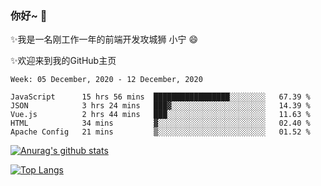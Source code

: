 ### 你好~  👋

✨我是一名刚工作一年的前端开发攻城狮 小宁 😄

✨欢迎来到我的GitHub主页
<!--
**7148505/7148505** is a ✨ _special_ ✨ repository because its `README.md` (this file) appears on your GitHub profile.

Here are some ideas to get you started:

- 🔭 I’m currently working on ...
- 🌱 I’m currently learning ...
- 👯 I’m looking to collaborate on ...
- 🤔 I’m looking for help with ...
- 💬 Ask me about ...
- 📫 How to reach me: ...
- 😄 Pronouns: ...
- ⚡ Fun fact: ...
-->

<!--START_SECTION:waka-->
```text
Week: 05 December, 2020 - 12 December, 2020

JavaScript      15 hrs 56 mins  █████████████████░░░░░░░░   67.39 % 
JSON            3 hrs 24 mins   ███▓░░░░░░░░░░░░░░░░░░░░░   14.39 % 
Vue.js          2 hrs 44 mins   ███░░░░░░░░░░░░░░░░░░░░░░   11.63 % 
HTML            34 mins         ▓░░░░░░░░░░░░░░░░░░░░░░░░   02.40 % 
Apache Config   21 mins         ▒░░░░░░░░░░░░░░░░░░░░░░░░   01.52 % 
```
<!--END_SECTION:waka-->

[![Anurag's github stats](https://github-readme-stats.vercel.app/api?username=ZhangNing-debug)](https://github.com/anuraghazra/github-readme-stats)

[![Top Langs](https://github-readme-stats.vercel.app/api/top-langs/?username=ZhangNing-debug&layout=compact)](https://github.com/anuraghazra/github-readme-stats)
